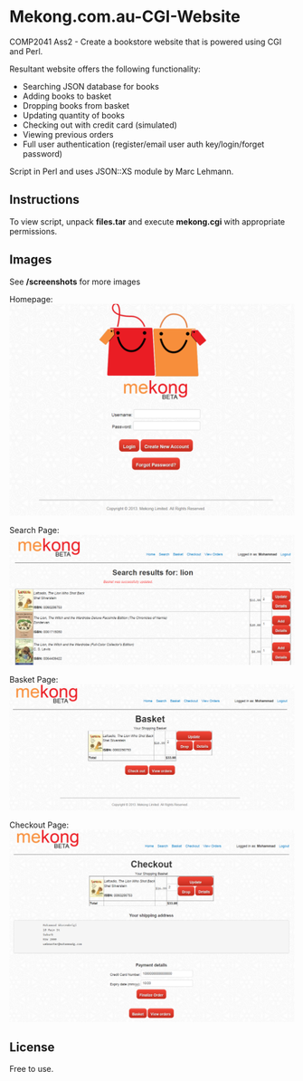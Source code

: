 Mekong.com.au-CGI-Website
=========================
COMP2041 Ass2 - Create a bookstore website that is powered using CGI and Perl.

Resultant website offers the following functionality:
- Searching JSON database for books
- Adding books to basket
- Dropping books from basket
- Updating quantity of books
- Checking out with credit card (simulated)
- Viewing previous orders
- Full user authentication (register/email user auth key/login/forget password)

Script in Perl and uses JSON::XS module by Marc Lehmann.

Instructions
------------
To view script, unpack <strong>files.tar</strong> and execute <strong>mekong.cgi</strong> with appropriate permissions.

Images
-----
See <strong>/screenshots</strong> for more images

Homepage:
![Mekong Homepage](/screenshots/homepage.png?raw=true "Mekong Homepage")

Search Page:
![Mekong Search Page](/screenshots/search%20page.png?raw=true "Mekong Search Page")

Basket Page:
![Mekong Basket Page](/screenshots/basket.png?raw=true "Mekong Basket Page")

Checkout Page:
![Mekong Checkout Page](/screenshots/checkout.png?raw=true "Mekong Checkout Page")

License
----
Free to use.